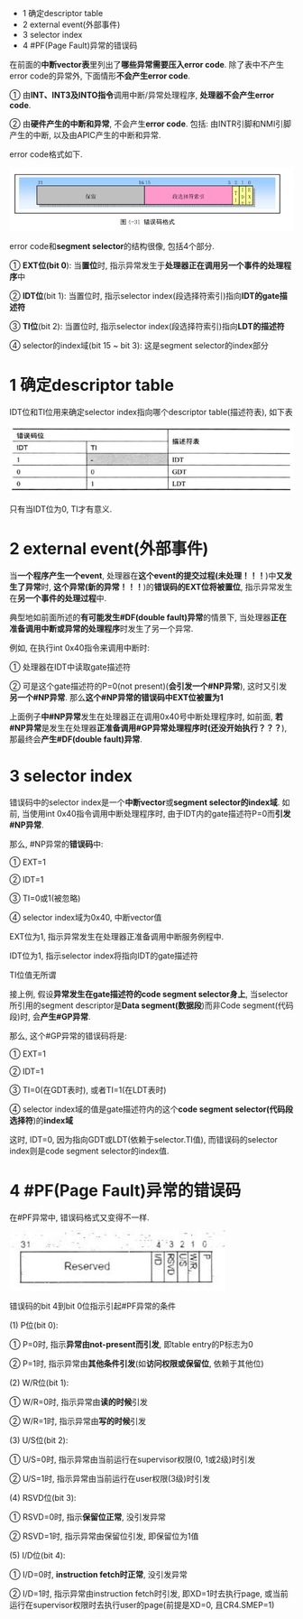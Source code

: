 - 1 确定descriptor table
- 2 external event(外部事件)
- 3 selector index
- 4 \#PF(Page Fault)异常的错误码

在前面的**中断vector表**里列出了**哪些异常需要压入error code**. 除了表中不产生error code的异常外, 下面情形**不会产生error code**.

① 由**INT、INT3及INTO指令**调用中断/异常处理程序, **处理器不会产生error code**.

② 由**硬件产生的中断和异常**, 不会产生**error code**. 包括: 由INTR引脚和NMI引脚产生的中断, 以及由APIC产生的中断和异常.

error code格式如下.

![config](./images/14.png)

error code和**segment selector**的结构很像, 包括4个部分.

① **EXT位(bit 0**): 当**置位**时, 指示异常发生于**处理器正在调用另一个事件的处理程序**中

② **IDT位**(bit 1): 当置位时, 指示selector index(段选择符索引)指向**IDT的gate描述符**

③ **TI位**(bit 2): 当置位时, 指示selector index(段选择符索引)指向**LDT的描述符**

④ selector的index域(bit 15 \~ bit 3): 这是segment selector的index部分

# 1 确定descriptor table

IDT位和TI位用来确定selector index指向哪个descriptor table(描述符表), 如下表

![config](./images/15.png)

只有当IDT位为0, TI才有意义.

# 2 external event(外部事件)

当**一个程序产生一个event**, 处理器在**这个event的提交过程(未处理！！！**)中**又发生了异常**时, **这个异常(新的异常！！！**)的**错误码的EXT位将被置位**, 指示异常发生在**另一个事件的处理过程**中.

典型地如前面所述的**有可能发生\#DF(double fault)异常**的情景下, 当处理器**正在准备调用中断或异常的处理程序**时发生了另一个异常.

例如, 在执行int 0x40指令来调用中断时:

① 处理器在IDT中读取gate描述符

② 可是这个gate描述符的P=0(not present)(**会引发一个\#NP异常**), 这时又引发**另一个\#NP异常**. 那么**这个\#NP异常的错误码中EXT位被置为1**

上面例子**中\#NP异常**发生在处理器正在调用0x40号中断处理程序时, 如前面, **若\#NP异常**是发生在处理器**正准备调用\#GP异常处理程序时(还没开始执行？？？**), 那最终会**产生\#DF(double fault)异常**.

# 3 selector index

错误码中的selector index是一个**中断vector**或**segment selector的index域**. 如前, 当使用int 0x40指令调用中断处理程序时, 由于IDT内的gate描述符P=0而**引发\#NP异常**.

那么, \#NP异常的**错误码**中:

① EXT=1

② IDT=1

③ TI=0或1(被忽略)

④ selector index域为0x40, 中断vector值

EXT位为1, 指示异常发生在处理器正准备调用中断服务例程中.

IDT位为1, 指示selector index将指向IDT的gate描述符

TI位值无所谓

接上例, 假设**异常发生在gate描述符的code segment selector身上**, 当selector所引用的segment descriptor是**Data segment(数据段**)而非Code segment(代码段)时, 会**产生\#GP异常**.

那么, 这个\#GP异常的错误码将是:

① EXT=1

② IDT=1

③ TI=0(在GDT表时), 或者TI=1(在LDT表时)

④ selector index域的值是gate描述符内的这个**code segment selector(代码段选择符**)的**index域**

这时, IDT=0, 因为指向GDT或LDT(依赖于selector.TI值), 而错误码的selector index则是code segment selector的index值.

# 4 \#PF(Page Fault)异常的错误码

在\#PF异常中, 错误码格式又变得不一样. 

![config](./images/16.png)

错误码的bit 4到bit 0位指示引起\#PF异常的条件

(1) P位(bit 0):

① P=0时, 指示**异常由not\-present而引发**, 即table entry的P标志为0

② P=1时, 指示异常由**其他条件引发**(如**访问权限或保留位**, 依赖于其他位)

(2) W/R位(bit 1):

① W/R=0时, 指示异常由**读的时候**引发

② W/R=1时, 指示异常由**写的时候**引发

(3) U/S位(bit 2):

① U/S=0时, 指示异常由当前运行在supervisor权限(0, 1或2级)时引发

② U/S=1时, 指示异常由当前运行在user权限(3级)时引发

(4) RSVD位(bit 3):

① RSVD=0时, 指示**保留位正常**, 没引发异常

② RSVD=1时, 指示异常由保留位引发, 即保留位为1值

(5) I/D位(bit 4):

① I/D=0时, **instruction fetch时正常**, 没引发异常

② I/D=1时, 指示异常由instruction fetch时引发, 即XD=1时去执行page, 或当前运行在supervisor权限时去执行user的page(前提是XD=0, 且CR4.SMEP=1)